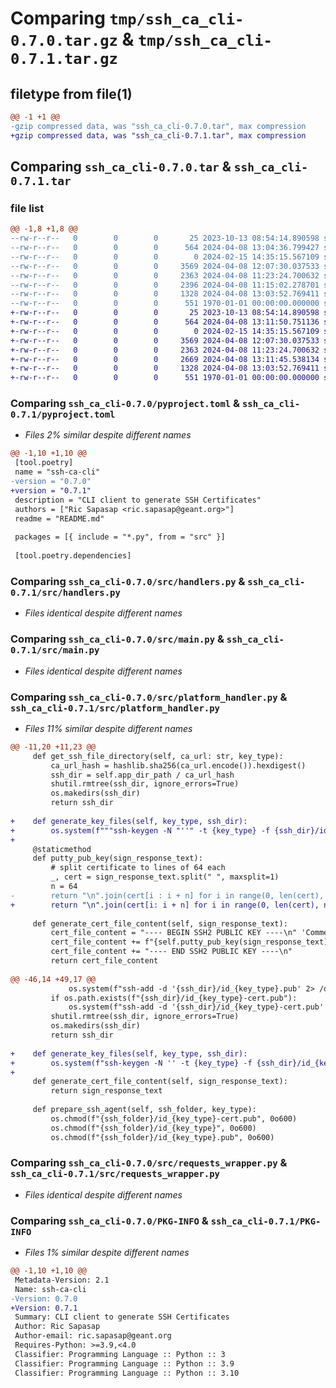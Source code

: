# Comparing `tmp/ssh_ca_cli-0.7.0.tar.gz` & `tmp/ssh_ca_cli-0.7.1.tar.gz`

## filetype from file(1)

```diff
@@ -1 +1 @@
-gzip compressed data, was "ssh_ca_cli-0.7.0.tar", max compression
+gzip compressed data, was "ssh_ca_cli-0.7.1.tar", max compression
```

## Comparing `ssh_ca_cli-0.7.0.tar` & `ssh_ca_cli-0.7.1.tar`

### file list

```diff
@@ -1,8 +1,8 @@
--rw-r--r--   0        0        0       25 2023-10-13 08:54:14.890598 ssh_ca_cli-0.7.0/README.md
--rw-r--r--   0        0        0      564 2024-04-08 13:04:36.799427 ssh_ca_cli-0.7.0/pyproject.toml
--rw-r--r--   0        0        0        0 2024-02-15 14:35:15.567109 ssh_ca_cli-0.7.0/src/__init__.py
--rw-r--r--   0        0        0     3569 2024-04-08 12:07:30.037533 ssh_ca_cli-0.7.0/src/handlers.py
--rw-r--r--   0        0        0     2363 2024-04-08 11:23:24.700632 ssh_ca_cli-0.7.0/src/main.py
--rw-r--r--   0        0        0     2396 2024-04-08 11:15:02.278701 ssh_ca_cli-0.7.0/src/platform_handler.py
--rw-r--r--   0        0        0     1328 2024-04-08 13:03:52.769411 ssh_ca_cli-0.7.0/src/requests_wrapper.py
--rw-r--r--   0        0        0      551 1970-01-01 00:00:00.000000 ssh_ca_cli-0.7.0/PKG-INFO
+-rw-r--r--   0        0        0       25 2023-10-13 08:54:14.890598 ssh_ca_cli-0.7.1/README.md
+-rw-r--r--   0        0        0      564 2024-04-08 13:11:50.751136 ssh_ca_cli-0.7.1/pyproject.toml
+-rw-r--r--   0        0        0        0 2024-02-15 14:35:15.567109 ssh_ca_cli-0.7.1/src/__init__.py
+-rw-r--r--   0        0        0     3569 2024-04-08 12:07:30.037533 ssh_ca_cli-0.7.1/src/handlers.py
+-rw-r--r--   0        0        0     2363 2024-04-08 11:23:24.700632 ssh_ca_cli-0.7.1/src/main.py
+-rw-r--r--   0        0        0     2669 2024-04-08 13:11:45.538134 ssh_ca_cli-0.7.1/src/platform_handler.py
+-rw-r--r--   0        0        0     1328 2024-04-08 13:03:52.769411 ssh_ca_cli-0.7.1/src/requests_wrapper.py
+-rw-r--r--   0        0        0      551 1970-01-01 00:00:00.000000 ssh_ca_cli-0.7.1/PKG-INFO
```

### Comparing `ssh_ca_cli-0.7.0/pyproject.toml` & `ssh_ca_cli-0.7.1/pyproject.toml`

 * *Files 2% similar despite different names*

```diff
@@ -1,10 +1,10 @@
 [tool.poetry]
 name = "ssh-ca-cli"
-version = "0.7.0"
+version = "0.7.1"
 description = "CLI client to generate SSH Certificates"
 authors = ["Ric Sapasap <ric.sapasap@geant.org>"]
 readme = "README.md"
 
 packages = [{ include = "*.py", from = "src" }]
 
 [tool.poetry.dependencies]
```

### Comparing `ssh_ca_cli-0.7.0/src/handlers.py` & `ssh_ca_cli-0.7.1/src/handlers.py`

 * *Files identical despite different names*

### Comparing `ssh_ca_cli-0.7.0/src/main.py` & `ssh_ca_cli-0.7.1/src/main.py`

 * *Files identical despite different names*

### Comparing `ssh_ca_cli-0.7.0/src/platform_handler.py` & `ssh_ca_cli-0.7.1/src/platform_handler.py`

 * *Files 11% similar despite different names*

```diff
@@ -11,20 +11,23 @@
     def get_ssh_file_directory(self, ca_url: str, key_type):
         ca_url_hash = hashlib.sha256(ca_url.encode()).hexdigest()
         ssh_dir = self.app_dir_path / ca_url_hash
         shutil.rmtree(ssh_dir, ignore_errors=True)
         os.makedirs(ssh_dir)
         return ssh_dir
 
+    def generate_key_files(self, key_type, ssh_dir):
+        os.system(f"""ssh-keygen -N "''" -t {key_type} -f {ssh_dir}/id_{key_type}""")
+
     @staticmethod
     def putty_pub_key(sign_response_text):
         # split certificate to lines of 64 each
         _, cert = sign_response_text.split(" ", maxsplit=1)
         n = 64
-        return "\n".join(cert[i : i + n] for i in range(0, len(cert), n))
+        return "\n".join(cert[i: i + n] for i in range(0, len(cert), n))
 
     def generate_cert_file_content(self, sign_response_text):
         cert_file_content = "---- BEGIN SSH2 PUBLIC KEY ----\n" 'Comment: "SSH-CA"\n'
         cert_file_content += f"{self.putty_pub_key(sign_response_text)}"
         cert_file_content += "---- END SSH2 PUBLIC KEY ----\n"
         return cert_file_content
 
@@ -46,14 +49,17 @@
             os.system(f"ssh-add -d '{ssh_dir}/id_{key_type}.pub' 2> /dev/null")
         if os.path.exists(f"{ssh_dir}/id_{key_type}-cert.pub"):
             os.system(f"ssh-add -d '{ssh_dir}/id_{key_type}-cert.pub' 2> /dev/null")
         shutil.rmtree(ssh_dir, ignore_errors=True)
         os.makedirs(ssh_dir)
         return ssh_dir
 
+    def generate_key_files(self, key_type, ssh_dir):
+        os.system(f"ssh-keygen -N '' -t {key_type} -f {ssh_dir}/id_{key_type}")
+
     def generate_cert_file_content(self, sign_response_text):
         return sign_response_text
 
     def prepare_ssh_agent(self, ssh_folder, key_type):
         os.chmod(f"{ssh_folder}/id_{key_type}-cert.pub", 0o600)
         os.chmod(f"{ssh_folder}/id_{key_type}", 0o600)
         os.chmod(f"{ssh_folder}/id_{key_type}.pub", 0o600)
```

### Comparing `ssh_ca_cli-0.7.0/src/requests_wrapper.py` & `ssh_ca_cli-0.7.1/src/requests_wrapper.py`

 * *Files identical despite different names*

### Comparing `ssh_ca_cli-0.7.0/PKG-INFO` & `ssh_ca_cli-0.7.1/PKG-INFO`

 * *Files 1% similar despite different names*

```diff
@@ -1,10 +1,10 @@
 Metadata-Version: 2.1
 Name: ssh-ca-cli
-Version: 0.7.0
+Version: 0.7.1
 Summary: CLI client to generate SSH Certificates
 Author: Ric Sapasap
 Author-email: ric.sapasap@geant.org
 Requires-Python: >=3.9,<4.0
 Classifier: Programming Language :: Python :: 3
 Classifier: Programming Language :: Python :: 3.9
 Classifier: Programming Language :: Python :: 3.10
```

